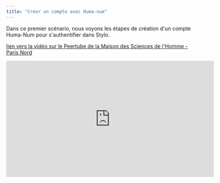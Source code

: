 ```yaml
---
title: "Créer un compte avec Huma-num"
---
```


Dans ce premier scénario, nous voyons les étapes de création d'un compte Huma-Num pour s'authentifier dans Stylo.

[lien vers la vidéo sur le Peertube de la Maison des Sciences de l'Homme - Paris Nord](https://video.mshparisnord.fr/w/8WSYDVmb4wNv3vVCqW3jgb)

<iframe title="Créer un compte Huma-Num pour Stylo" width="560" height="315" src="https://video.mshparisnord.fr/videos/embed/40598cbd-3e9e-43b0-81c3-c16a11714f28" frameborder="0" allowfullscreen="" sandbox="allow-same-origin allow-scripts allow-popups allow-forms"></iframe>
